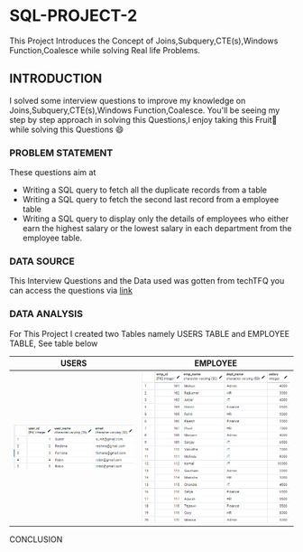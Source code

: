 # SQL-PROJECT-2
This Project Introduces the Concept of Joins,Subquery,CTE(s),Windows Function,Coalesce while solving Real life Problems.

## INTRODUCTION
I solved some interview questions to improve my knowledge on Joins,Subquery,CTE(s),Windows Function,Coalesce. You'll be seeing my step by step approach in solving this Questions,I enjoy taking this Fruit🥑while solving this Questions 😄

### PROBLEM STATEMENT
 These questions aim at
- Writing a SQL query to fetch all the duplicate records from a table 
- Writing a SQL query to fetch the second last record from a employee table
- Writing a SQL query to display only the details of employees who either earn the highest salary or the lowest salary in each department from the employee table.

### DATA SOURCE
This Interview Questions and the Data used was gotten from techTFQ
you can access the questions via [link](https://www.youtube.com/watch?v=FNYdBLwZ6cE&t=1573s)

### DATA ANALYSIS
For This Project I created two Tables namely USERS TABLE and EMPLOYEE TABLE,
See table below

USERS          |    EMPLOYEE
:---:| :---:
![](users.png) | ![](employee.png)

CONCLUSION 
